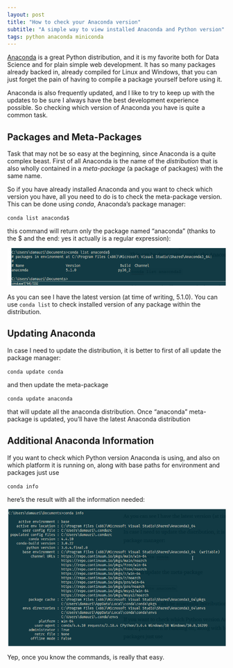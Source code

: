 ```yaml
---
layout: post
title: "How to check your Anaconda version"
subtitle: "A simple way to view installed Anaconda and Python version"
tags: python anaconda miniconda
---
```


[Anaconda](https://conda.io/docs/glossary.html#anaconda-glossary) is a great Python distribution, and it is my favorite both for Data Science and for plain simple web development. It has so many packages already backed in, already compiled for Linux and Windows, that you can just forget the pain of having to compile a package yourself before using it.

Anaconda is also frequently updated, and I like to try to keep up with the updates to be sure I always have the best development experience possible. So checking which version of Anaconda you have is quite a common task.

## Packages and Meta-Packages

Task that may not be so easy at the beginning, since Anaconda is a quite complex beast. First of all Anaconda is the name of the _distribution_ that is also wholly contained in a _meta-package_ (a package of packages) with the same name.

So if you have already installed Anaconda and you want to check which version you have, all you need to do is to check the meta-package version. This can be done using _conda_, Anaconda’s package manager:

`conda list anaconda$`

this command will return only the package named “anaconda” (thanks to the $ and the end: yes it actually is a regular expression):

![](/public/images/2018-02-19/image-1.png)

As you can see I have the latest version (at time of writing, 5.1.0). You can use `conda list` to check installed version of any package within the distribution.

## Updating Anaconda

In case I need to update the distribution, it is better to first of all update the package manager:

`conda update conda`

and then update the meta-package

`conda update anaconda`

that will update all the anaconda distribution. Once “anaconda” meta-package is updated, you’ll have the latest Anaconda distribution

## Additional Anaconda Information

If you want to check which Python version Anaconda is using, and also on which platform it is running on, along with base paths for environment and packages just use

`conda info`

here’s the result with all the information needed:

![](/public/images/2018-02-19/image-2.png)

Yep, once you know the commands, is really that easy.